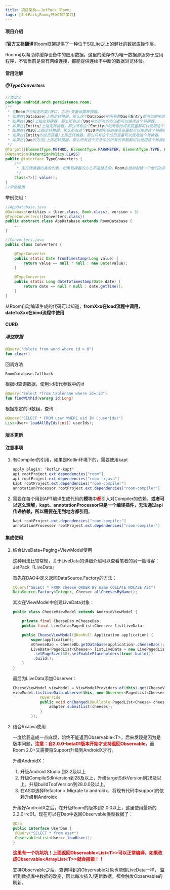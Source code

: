 ```yaml
---
title: 项目架构——JetPack『Room』
tags: [JetPack,Room,开源项目学习]
---
```


#### 项目介绍

[**官方文档翻译**]Room框架提供了一种位于SQLite之上的健壮的数据库操作层。

Room可以帮助你缓存设备中的应用数据。这里的缓存作为唯一数据源服务于应用程序，不管当前是否有网络连接，都能提供连续不中断的数据浏览体验。

#### 常用注解

##### @TypeConverters

```java
//类定义
package android.arch.persistence.room;
/**
 * 在Room中为指定的类/接口，方法/变量设置转换器。
 * 如果在{Database}上指定转换器，那么这个Database中所有的Dao和Entry都可以使用这个转换器。
 * 如果在{Dao}上指定转换器，那么所有这个Dao中的所有的方法都可以使用这个转换器。
 * 如果在{Entity}上指定转换器，那么所有这个Entity中的所有的成员变量都可以使用这个转换器。
 * 如果在{POJO}上指定转换器，那么所有这个POJO中的所有的成员变量都可以使用这个转换器。
 * 如果在{Entity的成员变量}上指定转换器，那么只有这个成员变量可以使用这个转换器。
 * 如果在{Dao的方法}上指定转换器，那么所有这个方法中的所有的参数都可以使用这个转换器。
 */
@Target({ElementType.METHOD, ElementType.PARAMETER, ElementType.TYPE, ElementType.FIELD})
@Retention(RetentionPolicy.CLASS)
public @interface TypeConverters {
    /**
     * 定义转换器的类的列表，如果转换器的方法不是静态的，Room会自动创建一个他们的实例对象
     */
    Class<?>[] value();
}
//举例使用

```

举例使用：

```java
//AppDatabase.java
@Database(entities = {User.class, Book.class}, version = 3)
@TypeConverters({Converters.class})
public abstract class AppDatabase extends RoomDatabase {
	...
}

//Converters.java
public class Converters {

	@TypeConverter
	public static Date fromTimestamp(Long value) {
		return value == null ? null : new Date(value);
	}

	@TypeConverter
	public static Long dateToTimestamp(Date date) {
		return date == null ? null : date.getTime();
	}
}
```

从Room自动编译生成的代码可以知道，**fromXxx在load流程中调用，dateToXxx在bind流程中使用**

<!--more-->

#### CURD

##### 清空数据

```kotlin
@Query("delete from word where id > 0")
fun clear()
```

回调方法

```
RoomDatabase.Callback
```

根据id查询数据，使用:id指代参数中的id

```kotlin
@Query("Select *from tablename where id=:id")
fun findWithId(vararg id:Long)
```

根据指定的id数组，查询

```java
@Query("SELECT * FROM user WHERE uid IN (:userIds)")
List<User> loadAllByIds(int[] userIds);
```



#### 版本更新

#### 注意事项

1. 有Compiler的引用，如果是Kotlin环境下的，需要使用kapt

   ```java
   apply plugin: 'kotlin-kapt'
   api rootProject.ext.dependencies["room"]
   api rootProject.ext.dependencies["room-rxjava"]
   kapt rootProject.ext.dependencies["room-compiler"]
   annotationProcessor rootProject.ext.dependencies["room-compiler"]
   ```

2. 需要在每个用到APT编译生成代码的**模块**中<font color="#dd0000">**都**</font>引入对Compiler的依赖，**或者可以这么理解，kapt、annotationProcessor只是一个编译插件，无法通过api传递依赖，所以需要在用到地方都引用**。

   ```java
   kapt rootProject.ext.dependencies["room-compiler"]
   annotationProcessor rootProject.ext.dependencies["room-compiler"]
   ```


#### 集成使用

1. 结合LiveData+Paging+ViewModel使用

   这种用法比较常规，关于LiveData的详细介绍可以查看笔者的另一篇博客：JetPack『LiveData』

   首先在DAO中定义返回DataSource.Factory的方法：

   ```java
   @Query("SELECT * FROM cheese ORDER BY name COLLATE NOCASE ASC")
   DataSource.Factory<Integer, Cheese> allCheesesByName();
   ```

   其次在ViewModel中创建LiveData对象：

   ```java
   public class CheeseViewModel extends AndroidViewModel {
   
       private final CheeseDao mCheeseDao;
       public final LiveData<PagedList<Cheese>> listLiveData;
   
       public CheeseViewModel(@NonNull Application application) {
           super(application);
           mCheeseDao = CheeseDb.getDatabase(application).cheeseDao();
           LiveData<PagedList<Cheese>> listLiveData = new LivePagedListBuilder<>(mCheeseDao.allCheesesByName(),new PagedList.Config.Builder()
            .setPageSize(30).setEnablePlaceholders(true).build())
            .build();
       }
   }
   
   ```

   最后为LiveData添加Observer：

   ```java
   CheeseViewModel viewModel = ViewModelProviders.of(this).get(CheeseViewModel.class);
   viewModel.listLiveData.observe(this, new Observer<PagedList<Cheese>>() {
               @Override
               public void onChanged(@Nullable PagedList<Cheese> cheeses) {
                   adapter.submitList(cheeses);
               }
           });
   ```

2. 结合RxJava使用

   一度给我造成一点麻烦，始终不能返回Observable\<T>，后来发现是因为是版本问题，<font color="#dd0000">**注意：自2.0.0-beta01版本开始才支持返回Observable**</font>，而Room 2.0+又需要将Support升级到AndroidX才行。

   升级AndroidX：

   1. 升级Android Studio 到3.2及以上
   2. 升级CompileSdkVersion到28及以上，升级targetSdkVersion到28及以上，升级buildToolVersion到28.0.0及以上。
   3. 在AS中选择Refactor > Migrate to androidx，将现有代码中support的依赖升级到Androidx

   升级好AndroidX之后，在升级Room的版本到2.0.0以上，这里使用最新的2.2.0-rc01。现在可以在Dao中返回Observable类型数据了：

   ```java
   @Dao
   public interface UserDao {
   	@Query("SELECT * from user")
   	Observable<List<User>> loadUser();
   }
   ```

   <font color="#dd0000">**这里有一个坑坑坑！上面返回Observable<List\<T>>可以正常编译，如果改成Observable<ArrayList\<T>>就会报错！！**</font>

   支持Observable之后，查询得到的Observable对象也能像LiveData一样， 监听到数据库中数据的改变，因此每次插入/更新数据，都会触发Observable的刷新。

   